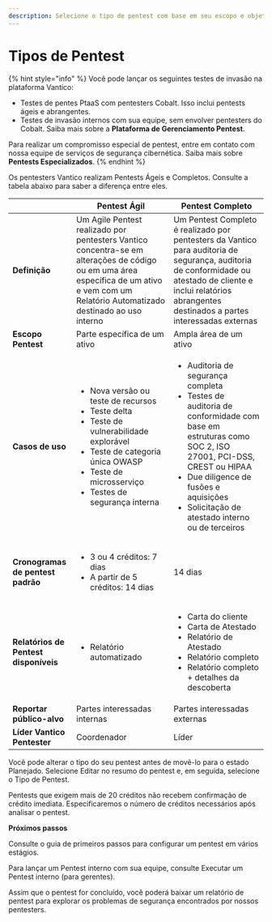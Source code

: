 ```yaml
---
description: Selecione o tipo de pentest com base em seu escopo e objetivos.
---
```


# Tipos de Pentest

{% hint style="info" %}
Você pode lançar os seguintes testes de invasão na plataforma Vantico:

* Testes de pentes PtaaS com pentesters Cobalt. Isso inclui pentests ágeis e abrangentes.
* Testes de invasão internos com sua equipe, sem envolver pentesters do Cobalt. Saiba mais sobre a **Plataforma de Gerenciamento Pentest**.

Para realizar um compromisso especial de pentest, entre em contato com nossa equipe de serviços de segurança cibernética. Saiba mais sobre **Pentests Especializados**.
{% endhint %}



Os pentesters Vantico realizam Pentests Ágeis e Completos. Consulte a tabela abaixo para saber a diferença entre eles.



|                                       | Pentest Ágil                                                                                                                                                                                                                 | Pentest Completo                                                                                                                                                                                                                                                         |
| ------------------------------------- | ---------------------------------------------------------------------------------------------------------------------------------------------------------------------------------------------------------------------------- | ------------------------------------------------------------------------------------------------------------------------------------------------------------------------------------------------------------------------------------------------------------------------ |
| **Definição**                         | Um Agile Pentest realizado por pentesters Vantico concentra-se em alterações de código ou em uma área específica de um ativo e vem com um Relatório Automatizado destinado ao uso interno                                    | Um Pentest Completo é realizado por pentesters da Vantico para auditoria de segurança, auditoria de conformidade ou atestado de cliente e inclui relatórios abrangentes destinados a partes interessadas externas                                                        |
| **Escopo Pentest**                    | Parte específica de um ativo                                                                                                                                                                                                 | Ampla área de um ativo                                                                                                                                                                                                                                                   |
| **Casos de uso**                      | <ul><li>Nova versão ou teste de recursos</li><li>Teste delta</li><li>Teste de vulnerabilidade explorável</li><li>Teste de categoria única OWASP</li><li>Teste de microsserviço</li><li>Testes de segurança interna</li></ul> | <ul><li>Auditoria de segurança completa</li><li>Testes de auditoria de conformidade com base em estruturas como SOC 2, ISO 27001, PCI-DSS, CREST ou HIPAA</li><li>Due diligence de fusões e aquisições</li><li>Solicitação de atestado interno ou de terceiros</li></ul> |
| **Cronogramas de pentest padrão**     | <ul><li>3 ou 4 créditos: 7 dias </li><li>A partir de 5 créditos: 14 dias</li></ul>                                                                                                                                           | 14 dias                                                                                                                                                                                                                                                                  |
| **Relatórios de Pentest disponíveis** | <ul><li>Relatório automatizado</li></ul>                                                                                                                                                                                     | <ul><li>Carta do cliente</li><li>Carta de Atestado</li><li>Relatório de Atestado</li><li>Relatório completo</li><li>Relatório completo + detalhes da descoberta</li></ul>                                                                                                |
| **Reportar público-alvo**             | Partes interessadas internas                                                                                                                                                                                                 | Partes interessadas externas                                                                                                                                                                                                                                             |
| **Líder Vantico Pentester**           | Coordenador                                                                                                                                                                                                                  | Líder                                                                                                                                                                                                                                                                    |



Você pode alterar o tipo do seu pentest antes de movê-lo para o estado Planejado. Selecione Editar no resumo do pentest e, em seguida, selecione o Tipo de Pentest.

Pentests que exigem mais de 20 créditos não recebem confirmação de crédito imediata. Especificaremos o número de créditos necessários após analisar o pentest.



**Próximos passos**

Consulte o guia de primeiros passos para configurar um pentest em vários estágios.

Para lançar um Pentest interno com sua equipe, consulte Executar um Pentest interno (para gerentes).

Assim que o pentest for concluído, você poderá baixar um relatório de pentest para explorar os problemas de segurança encontrados por nossos pentesters.

